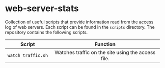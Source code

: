 # web-server-stats
Collection of useful scripts that provide information read from the access log of web servers.
Each script can be found in the `scripts` directory.
The repository contains the following scripts.

|Script|Function
|:---:|:---:
`watch_traffic.sh`|Watches traffic on the site using the access file.
